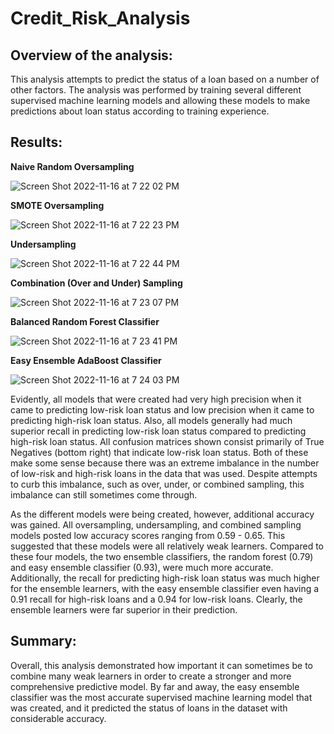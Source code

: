 # Credit_Risk_Analysis

## Overview of the analysis: 

This analysis attempts to predict the status of a loan based on a number of other factors. The analysis was performed by training several different supervised machine learning models and allowing these models to make predictions about loan status according to training experience. 

## Results: 

**Naive Random Oversampling**


![Screen Shot 2022-11-16 at 7 22 02 PM](https://user-images.githubusercontent.com/108832056/202323626-7673519a-78b3-4584-beff-e2ef1bbd15d2.png)

**SMOTE Oversampling**


![Screen Shot 2022-11-16 at 7 22 23 PM](https://user-images.githubusercontent.com/108832056/202323663-f65e8c5e-a025-424f-87d5-658e82de2e75.png)

**Undersampling**


![Screen Shot 2022-11-16 at 7 22 44 PM](https://user-images.githubusercontent.com/108832056/202323700-30b80e58-6ecf-4892-bd5c-245c1a309145.png)

**Combination (Over and Under) Sampling**


![Screen Shot 2022-11-16 at 7 23 07 PM](https://user-images.githubusercontent.com/108832056/202323733-89b05429-2d42-4280-93a1-b21766148479.png)

**Balanced Random Forest Classifier**


![Screen Shot 2022-11-16 at 7 23 41 PM](https://user-images.githubusercontent.com/108832056/202323795-b31bc571-c53f-47c3-a605-7fe3fd30c883.png)

**Easy Ensemble AdaBoost Classifier**


![Screen Shot 2022-11-16 at 7 24 03 PM](https://user-images.githubusercontent.com/108832056/202323835-8e270ae9-2fc7-491a-a8eb-998f160b1dc9.png)

Evidently, all models that were created had very high precision when it came to predicting low-risk loan status and low precision when it came to predicting high-risk loan status. Also, all models generally had much superior recall in predicting low-risk loan status compared to predicting high-risk loan status. All confusion matrices shown consist primarily of True Negatives (bottom right) that indicate low-risk loan status. Both of these make some sense because there was an extreme imbalance in the number of low-risk and high-risk loans in the data that was used. Despite attempts to curb this imbalance, such as over, under, or combined sampling, this imbalance can still sometimes come through. 

As the different models were being created, however, additional accuracy was gained. All oversampling, undersampling, and combined sampling models posted low accuracy scores ranging from 0.59 - 0.65. This suggested that these models were all relatively weak learners. Compared to these four models, the two ensemble classifiers, the random forest (0.79) and easy ensemble classifier (0.93), were much more accurate. Additionally, the recall for predicting high-risk loan status was much higher for the ensemble learners, with the easy ensemble classifier even having a 0.91 recall for high-risk loans and a 0.94 for low-risk loans. Clearly, the ensemble learners were far superior in their prediction.

## Summary: 

Overall, this analysis demonstrated how important it can sometimes be to combine many weak learners in order to create a stronger and more comprehensive predictive model. By far and away, the easy ensemble classifier was the most accurate supervised machine learning model that was created, and it predicted the status of loans in the dataset with considerable accuracy. 
